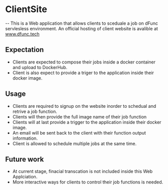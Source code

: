 # ClientSite
--
This is a Web application that allows clients to sceduale a job on dFunc servlesless environment. An official hosting of client website is avalible at www.dfunc.tech
## Expectation
- Clients are expected to compose their jobs inside a docker container and upload to DockerHub. 
- Client is also expect to provide a triger to the application inside their docker image.

## Usage
- Clients are required to signup on the website inorder to schedual and retrive a job function.
- Clients will then provide the full image name of their job function
- Clients will at last provide a trigger to the application inside their docker image.
- An email will be sent back to the client with their function output information.
- Client is allowed to schedule multiple jobs at the same time. 
## Future work
- At current stage, finacial transcation is not included inside this Web Applciation.
- More interactive ways for clients to control their job functions is needed.